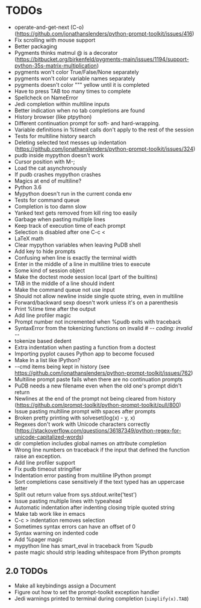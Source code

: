 # TODOs

- operate-and-get-next (C-o) (https://github.com/jonathanslenders/python-prompt-toolkit/issues/416)
- Fix scrolling with mouse support
- Better packaging
- Pygments thinks matmul @ is a decorator (https://bitbucket.org/birkenfeld/pygments-main/issues/1194/support-python-35s-matrix-multiplication)
- pygments won't color True/False/None separately
- pygments won't color variable names separately
- pygments doesn't color """ yellow until it is completed
- Have to press TAB too many times to complete
- Spellcheck on NameError
- Jedi completion within multiline inputs
- Better indication when no tab completions are found
- History browser (like ptpython)
- Different continuation prompt for soft- and hard-wrapping.
- Variable definitions in %timeit calls don't apply to the rest of the session
- Tests for multiline history search
- Deleting selected text messes up indentation (https://github.com/jonathanslenders/python-prompt-toolkit/issues/324)
- pudb inside mypython doesn't work
- Cursor position with M-;
- Load the cat asynchronously
- If pudb crashes mypython crashes
- Magics at end of multiline?
- Python 3.6
- Mypython doesn't run in the current conda env
- Tests for command queue
- Completion is too damn slow
- Yanked text gets removed from kill ring too easily
- Garbage when pasting multiple lines
- Keep track of execution time of each prompt
- Selection is disabled after one C-c <
- LaTeX math
- Clear mypython variables when leaving PuDB shell
- Add key to hide prompts
- Confusing when line is exactly the terminal width
- Enter in the middle of a line in multiline tries to execute
- Some kind of session object
- Make the doctest mode session local (part of the builtins)
- TAB in the middle of a line should indent
- Make the command queue not use input
- Should not allow newline inside single quote string, even in multiline
- Forward/backward sexp doesn't work unless it's on a parenthesis
- Print %time time after the output
- Add line profiler magic
- Prompt number not incremented when %pudb exits with traceback
- SyntaxError from the tokenizing functions on invalid # -*- coding: invalid -*-
- tokenize based dedent
- Extra indentation when pasting a function from a doctest
- Importing pyplot causes Python app to become focused
- Make In a list like IPython?
- --cmd items being kept in history (see https://github.com/jonathanslenders/python-prompt-toolkit/issues/762)
- Multiline prompt paste fails when there are no continuation prompts
- PuDB needs a new filename even when the old one's prompt didn't return
- Newlines at the end of the prompt not being cleared from history (https://github.com/prompt-toolkit/python-prompt-toolkit/pull/800)
- Issue pasting multiline prompt with spaces after prompts
- Broken pretty printing with solveset(log(x) - y, x)
- Regexes don't work with Unicode characters correctly
  (https://stackoverflow.com/questions/36187349/python-regex-for-unicode-capitalized-words)
- dir completion includes global names on attribute completion
- Wrong line numbers on traceback if the input that defined the function raise
  an exception.
- Add line profiler support
- Fix pudb timeout stringifier
- Indentation error pasting from multiline IPython prompt
- Sort completions case sensitively if the text typed has an uppercase letter
- Split out return value from sys.stdout.write('test')
- Issue pasting multiple lines with typeahead
- Automatic indentation after indenting closing triple quoted string
- Make tab work like in emacs
- C-c > indentation removes selection
- Sometimes syntax errors can have an offset of 0
- Syntax warning on indented code
- Add %pager magic
- mypython line has smart_eval in traceback from %pudb
- paste magic should strip leading whitespace from IPython prompts

## 2.0 TODOs

- Make all keybindings assign a Document
- Figure out how to set the prompt-toolkit exception handler
- Jedi warnings printed to terminal during completion (`simplify(x).TAB`)
